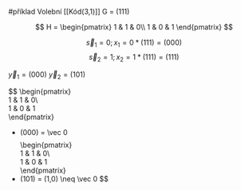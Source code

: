 #příklad 
Volební [[Kód(3,1)]]
G = (111)

$$
H = 
\begin{pmatrix}  
1 & 1 & 0\\  
1 & 0 & 1  
\end{pmatrix}
$$

$$\vec s_1 = 0 ; x_1 = 0*(111) = (000)$$
$$\vec s_2 = 1 ; x_2 = 1*(111) = (111)$$

$\vec y_1 = (000)$
$\vec y_2 = (101)$

$$
\begin{pmatrix}  
1 & 1 & 0\\  
1 & 0 & 1  
\end{pmatrix}
* (000) = \vec 0
$$
$$
\begin{pmatrix}  
1 & 1 & 0\\  
1 & 0 & 1  
\end{pmatrix}
* (101) = (1,0) \neq \vec 0
$$

